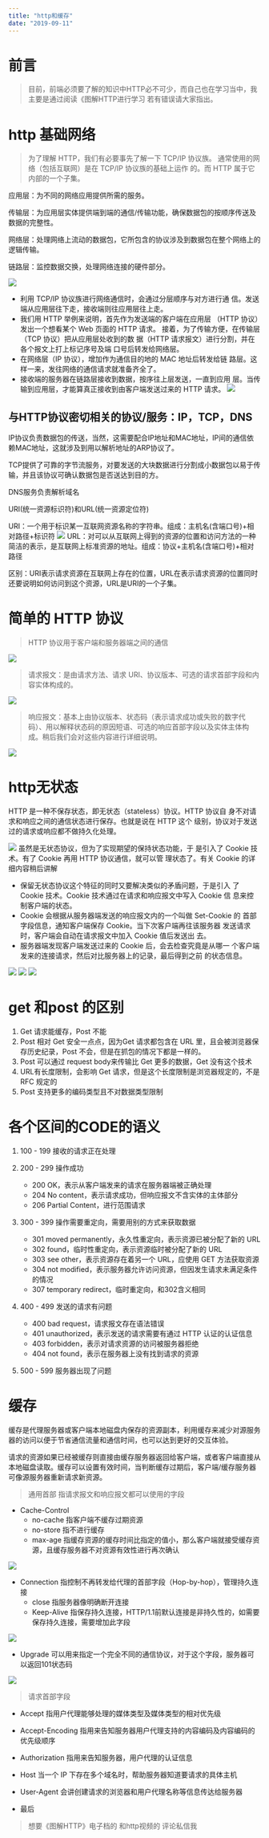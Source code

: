 ```yaml
---
title: "http和缓存"
date: "2019-09-11"
---
```

# 前言

> 目前，前端必须要了解的知识中HTTP必不可少，而自己也在学习当中，我主要是通过阅读《图解HTTP进行学习 若有错误请大家指出。
# http 基础网络
 > 为了理解 HTTP，我们有必要事先了解一下 TCP/IP 协议族。 通常使用的网络（包括互联网）是在 TCP/IP 协议族的基础上运作 的。而 HTTP 属于它内部的一个子集。
 
 应用层：为不同的网络应用提供所需的服务。

传输层：为应用层实体提供端到端的通信/传输功能，确保数据包的按顺序传送及数据的完整性。

网络层：处理网络上流动的数据包，它所包含的协议涉及到数据包在整个网络上的逻辑传输。

链路层：监控数据交换，处理网络连接的硬件部分。
 
![](https://user-gold-cdn.xitu.io/2019/9/11/16d1e5e5d6106217?w=909&h=675&f=png&s=165844)
+ 利用 TCP/IP 协议族进行网络通信时，会通过分层顺序与对方进行通 信。发送端从应用层往下走，接收端则往应用层往上走。
+ 我们用 HTTP 举例来说明，首先作为发送端的客户端在应用层 （HTTP 协议）发出一个想看某个 Web 页面的 HTTP 请求。 接着，为了传输方便，在传输层（TCP 协议）把从应用层处收到的数 据（HTTP 请求报文）进行分割，并在各个报文上打上标记序号及端 口号后转发给网络层。
+ 在网络层（IP 协议），增加作为通信目的地的 MAC 地址后转发给链 路层。这样一来，发往网络的通信请求就准备齐全了。
+ 接收端的服务器在链路层接收到数据，按序往上层发送，一直到应用 层。当传输到应用层，才能算真正接收到由客户端发送过来的 HTTP 请求。
![](https://user-gold-cdn.xitu.io/2019/9/11/16d1e70eca220d94?w=616&h=850&f=png&s=310271)
## 与HTTP协议密切相关的协议/服务：IP，TCP，DNS

IP协议负责数据包的传送，当然，这需要配合IP地址和MAC地址，IP间的通信依赖MAC地址，这就涉及到用以解析地址的ARP协议了。

TCP提供了可靠的字节流服务，对要发送的大块数据进行分割成小数据包以易于传输，并且该协议可确认数据包是否送达到目的方。

DNS服务负责解析域名

URI(统一资源标识符)和URL(统一资源定位符)

URI：一个用于标识某一互联网资源名称的字符串。组成：主机名(含端口号)+相对路径+标识符
![](https://user-gold-cdn.xitu.io/2019/9/11/16d1e73a1f475f4a?w=813&h=194&f=png&s=80269)
URL：对可以从互联网上得到的资源的位置和访问方法的一种简洁的表示，是互联网上标准资源的地址。组成：协议+主机名(含端口号)+相对路径

区别：URI表示请求资源在互联网上存在的位置，URL在表示请求资源的位置同时还要说明如何访问到这个资源，URL是URI的一个子集。
# 简单的 HTTP 协议
>  HTTP 协议用于客户端和服务器端之间的通信

![](https://user-gold-cdn.xitu.io/2019/9/11/16d1f1b09981106e?w=862&h=563&f=png&s=223910)
> 请求报文：是由请求方法、请求 URI、协议版本、可选的请求首部字段和内容实体构成的。


![](https://user-gold-cdn.xitu.io/2019/9/11/16d1f30c28e4d951?w=827&h=405&f=png&s=152391)
> 响应报文：基本上由协议版本、状态码（表示请求成功或失败的数字代码）、用以解释状态码的原因短语、可选的响应首部字段以及实体主体构成。稍后我们会对这些内容进行详细说明。

![](https://user-gold-cdn.xitu.io/2019/9/11/16d1f341581ba63f?w=757&h=420&f=png&s=111913)
# http无状态
HTTP 是一种不保存状态，即无状态（stateless）协议。HTTP 协议自 身不对请求和响应之间的通信状态进行保存。也就是说在 HTTP 这个 级别，协议对于发送过的请求或响应都不做持久化处理。

![](https://user-gold-cdn.xitu.io/2019/9/11/16d1f43c2b531d88?w=854&h=349&f=png&s=164058)
虽然是无状态协议，但为了实现期望的保持状态功能，于 是引入了 Cookie 技术。有了 Cookie 再用 HTTP 协议通信，就可以管 理状态了。有关 Cookie 的详细内容稍后讲解

+ 保留无状态协议这个特征的同时又要解决类似的矛盾问题，于是引入 了 Cookie 技术。Cookie 技术通过在请求和响应报文中写入 Cookie 信 息来控制客户端的状态。
+ Cookie 会根据从服务器端发送的响应报文内的一个叫做 Set-Cookie 的 首部字段信息，通知客户端保存 Cookie。当下次客户端再往该服务器 发送请求时，客户端会自动在请求报文中加入 Cookie 值后发送出 去。
+ 服务器端发现客户端发送过来的 Cookie 后，会去检查究竟是从哪一 个客户端发来的连接请求，然后对比服务器上的记录，最后得到之前 的状态信息。

![](https://user-gold-cdn.xitu.io/2019/9/11/16d1f5ce8a2db572?w=819&h=438&f=png&s=147474)
![](https://user-gold-cdn.xitu.io/2019/9/11/16d1f5d6ab19922f?w=807&h=416&f=png&s=123189)
![](https://user-gold-cdn.xitu.io/2019/9/11/16d1f60299e8f28e?w=871&h=682&f=png&s=98799)
# get 和post 的区别
1. Get 请求能缓存，Post 不能
2. Post 相对 Get 安全一点点，因为Get 请求都包含在 URL 里，且会被浏览器保存历史纪录，Post 不会，但是在抓包的情况下都是一样的。
3. Post 可以通过 request body来传输比 Get 更多的数据，Get 没有这个技术
4. URL有长度限制，会影响 Get 请求，但是这个长度限制是浏览器规定的，不是 RFC 规定的
5. Post 支持更多的编码类型且不对数据类型限制


#   各个区间的CODE的语义
1. 100 - 199  接收的请求正在处理
2. 200 - 299  操作成功
    + 200 OK，表示从客户端发来的请求在服务器端被正确处理
    + 204 No content，表示请求成功，但响应报文不含实体的主体部分
    + 206 Partial Content，进行范围请求
3. 300 - 399  操作需要重定向，需要用别的方式来获取数据
   + 301 moved permanently，永久性重定向，表示资源已被分配了新的 URL
    + 302 found，临时性重定向，表示资源临时被分配了新的 URL
    + 303 see other，表示资源存在着另一个 URL，应使用 GET 方法获取资源
    + 304 not modified，表示服务器允许访问资源，但因发生请求未满足条件的情况
    + 307 temporary redirect，临时重定向，和302含义相同

4. 400 - 499  发送的请求有问题
   + 400 bad request，请求报文存在语法错误
   + 401 unauthorized，表示发送的请求需要有通过 HTTP 认证的认证信息
   + 403 forbidden，表示对请求资源的访问被服务器拒绝
   + 404 not found，表示在服务器上没有找到请求的资源

5. 500 - 599  服务器出现了问题
# 缓存
缓存是代理服务器或客户端本地磁盘内保存的资源副本，利用缓存来减少对源服务器的访问以便于节省通信流量和通信时间，也可以达到更好的交互体验。

请求的资源如果已经被缓存则直接由缓存服务器返回给客户端，或者客户端直接从本地磁盘读取。缓存可以设置有效时间，当判断缓存过期后，客户端/缓存服务器可像源服务器重新请求新资源。

> 通用首部
指请求报文和响应报文都可以使用的字段

+ Cache-Control
  + no-cache 指客户端不缓存过期资源
  + no-store 指不进行缓存
  + max-age 指缓存资源的缓存时间比指定的值小，那么客户端就接受缓存资源，且缓存服务器不对资源有效性进行再次确认

![](https://user-gold-cdn.xitu.io/2019/9/11/16d1f83aae4007d4?w=838&h=534&f=png&s=180259)

+ Connection 指控制不再转发给代理的首部字段（Hop-by-hop），管理持久连接
  + close 指服务器像明确断开连接
  + Keep-Alive 指保存持久连接，HTTP/1.1前默认连接是非持久性的，如需要保存持久连接，需要增加此字段    

![](https://user-gold-cdn.xitu.io/2019/9/11/16d1f84b1371b26c?w=794&h=500&f=png&s=198337)

+ Upgrade 可以用来指定一个完全不同的通信协议，对于这个字段，服务器可以返回101状态码

![](https://user-gold-cdn.xitu.io/2019/9/11/16d1f854faab4768?w=823&h=458&f=png&s=240957)
> 请求首部字段

  + Accept 指用户代理能够处理的媒体类型及媒体类型的相对优先级
  + Accept-Encoding 指用来告知服务器用户代理支持的内容编码及内容编码的优先级顺序
  + Authorization 指用来告知服务器，用户代理的认证信息
 + Host 当一个 IP 下存在多个域名时，帮助服务器知道要请求的具体主机
+ User-Agent 会讲创建请求的浏览器和用户代理名称等信息传达给服务器

+ 最后
>  想要《图解HTTP》电子档的 和http视频的  评论私信我